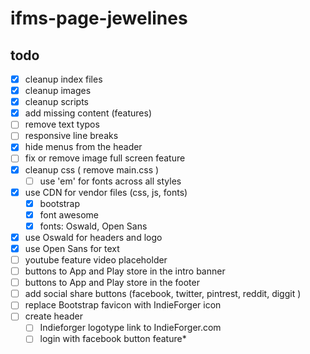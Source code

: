 # ifms-page-jewelines


## todo
- [x] cleanup index files
- [x] cleanup images
- [x] cleanup scripts
- [x] add missing content (features)
- [ ] remove text typos
- [ ] responsive line breaks
- [x] hide menus from the header
- [ ] fix or remove image full screen feature
- [x] cleanup css ( remove main.css )
  - [ ] use 'em' for fonts across all styles
- [x] use CDN for vendor files (css, js, fonts)
  - [x] bootstrap
  - [x] font awesome
  - [x] fonts: Oswald, Open Sans
- [x] use Oswald for headers and logo
- [x] use Open Sans for text
- [ ] youtube feature video placeholder
- [ ] buttons to App and Play store in the intro banner
- [ ] buttons to App and Play store in the footer
- [ ] add social share buttons (facebook, twitter, pintrest, reddit, diggit )
- [ ] replace Bootstrap favicon with IndieForger icon
- [ ] create header
  - [ ] Indieforger logotype link to IndieForger.com
  - [ ] login with facebook button feature*
